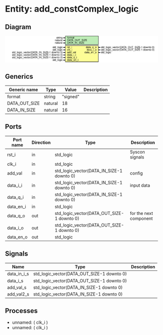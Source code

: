 # Entity: add_constComplex_logic

## Diagram

![Diagram](add_constComplex_logic.svg "Diagram")
## Generics

| Generic name  | Type    | Value    | Description |
| ------------- | ------- | -------- | ----------- |
| format        | string  | "signed" |             |
| DATA_OUT_SIZE | natural | 18       |             |
| DATA_IN_SIZE  | natural | 16       |             |
## Ports

| Port name | Direction | Type                                       | Description            |
| --------- | --------- | ------------------------------------------ | ---------------------- |
| rst_i     | in        | std_logic                                  | Syscon signals         |
| clk_i     | in        | std_logic                                  |                        |
| add_val   | in        | std_logic_vector(DATA_IN_SIZE-1 downto 0)  | config                 |
| data_i_i  | in        | std_logic_vector(DATA_IN_SIZE-1 downto 0)  | input data             |
| data_q_i  | in        | std_logic_vector(DATA_IN_SIZE-1 downto 0)  |                        |
| data_en_i | in        | std_logic                                  |                        |
| data_q_o  | out       | std_logic_vector(DATA_OUT_SIZE-1 downto 0) | for the next component |
| data_i_o  | out       | std_logic_vector(DATA_OUT_SIZE-1 downto 0) |                        |
| data_en_o | out       | std_logic                                  |                        |
## Signals

| Name        | Type                                       | Description |
| ----------- | ------------------------------------------ | ----------- |
| data_in_i_s | std_logic_vector(DATA_OUT_SIZE-1 downto 0) |             |
|  data_i_s   | std_logic_vector(DATA_OUT_SIZE-1 downto 0) |             |
| add_val_s   | std_logic_vector(DATA_IN_SIZE-1 downto 0)  |             |
| add_val2_s  | std_logic_vector(DATA_IN_SIZE-1 downto 0)  |             |
## Processes
- unnamed: ( clk_i )
- unnamed: ( clk_i )
